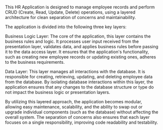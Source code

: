 This HR Application is designed to manage employee records and perform CRUD (Create, Read, Update, Delete) operations, using a layered architecture for clean separation of concerns and maintainability.

The application is divided into the following three key layers:

Business Logic Layer: The core of the application, this layer contains the business rules and logic. It processes user input received from the presentation layer, validates data, and applies business rules before passing it to the data access layer. It ensures that the application's functionality, such as creating new employee records or updating existing ones, adheres to the business requirements.

Data Layer: This layer manages all interactions with the database. It is responsible for creating, retrieving, updating, and deleting employee data from the database. By isolating database interactions within this layer, the application ensures that any changes to the database structure or type do not impact the business logic or presentation layers.

By utilizing this layered approach, the application becomes modular, allowing easy maintenance, scalability, and the ability to swap out or upgrade individual components (such as the database) without affecting the overall system. The separation of concerns also ensures that each layer focuses on a single responsibility, improving code readability and testability.
